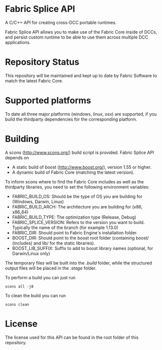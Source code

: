 Fabric Splice API
======================
A C/C++ API for creating cross-DCC portable runtimes.

Fabric Splice API allows you to make use of the Fabric Core inside of DCCs, and persist custom runtime to be able to use them across multiple DCC applications.

Repository Status
=================

This repository will be maintained and kept up to date by Fabric Software to match the latest Fabric Core.

Supported platforms
===================

To date all three major platforms (windows, linux, osx) are supported, if you build the thirdparty dependencies for the corresponding platform.

Building
========

A scons (http://www.scons.org/) build script is provided. Fabric Splice API depends on
* A static build of boost (http://www.boost.org/), version 1.55 or higher.
* A dynamic build of Fabric Core (matching the latest version).

To inform scons where to find the Fabric Core includes as well as the thirdparty libraries, you need to set the following environment variables:

* FABRIC_BUILD_OS: Should be the type of OS you are building for (Windows, Darwin, Linux)
* FABRIC_BUILD_ARCH: The architecture you are building for (x86, x86_64)
* FABRIC_BUILD_TYPE: The optimization type (Release, Debug)
* FABRIC_SPLICE_VERSION: Refers to the version you want to build. Typically the name of the branch (for example 1.13.0)
* FABRIC_DIR: Should point to Fabric Engine's installation folder.
* BOOST_DIR: Should point to the boost root folder (containing boost/ (includes) and lib/ for the static libraries).
* BOOST_LIB_SUFFIX: Suffix to add to boost library names (optional, for Darwin/Linux only)

The temporary files will be built into the *.build* folder, while the structured output files will be placed in the *.stage* folder.

To perform a build you can just run

    scons all -j8

To clean the build you can run

    scons clean    

License
==========

The license used for this API can be found in the root folder of this repository.
